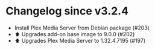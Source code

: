 # Changelog since v3.2.4
- Install Plex Media Server from Debian package (#203) 
- ⬆️ Upgrades add-on base image to 9.0.0 (#202) 
- ⬆️ Upgrades Plex Media Server to 1.32.4.7195 (#197) 
